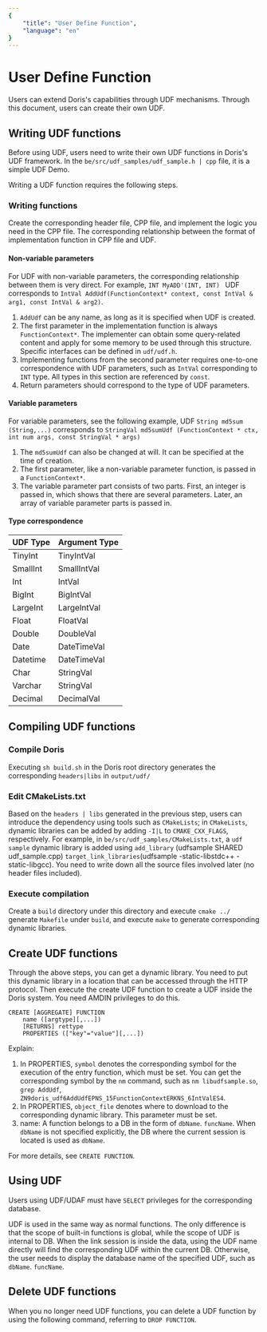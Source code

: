 ```yaml
---
{
    "title": "User Define Function",
    "language": "en"
}
---
```


<!-- 
Licensed to the Apache Software Foundation (ASF) under one
or more contributor license agreements.  See the NOTICE file
distributed with this work for additional information
regarding copyright ownership.  The ASF licenses this file
to you under the Apache License, Version 2.0 (the
"License"); you may not use this file except in compliance
with the License.  You may obtain a copy of the License at

  http://www.apache.org/licenses/LICENSE-2.0

Unless required by applicable law or agreed to in writing,
software distributed under the License is distributed on an
"AS IS" BASIS, WITHOUT WARRANTIES OR CONDITIONS OF ANY
KIND, either express or implied.  See the License for the
specific language governing permissions and limitations
under the License.
-->

# User Define Function

Users can extend Doris's capabilities through UDF mechanisms. Through this document, users can create their own UDF.

## Writing UDF functions

Before using UDF, users need to write their own UDF functions in Doris's UDF framework. In the `be/src/udf_samples/udf_sample.h | cpp` file, it is a simple UDF Demo.

Writing a UDF function requires the following steps.

### Writing functions

Create the corresponding header file, CPP file, and implement the logic you need in the CPP file. The corresponding relationship between the format of implementation function in CPP file and UDF.

#### Non-variable parameters

For UDF with non-variable parameters, the corresponding relationship between them is very direct.
For example, `INT MyADD'(INT, INT) ` UDF corresponds to `IntVal AddUdf(FunctionContext* context, const IntVal & arg1, const IntVal & arg2)`.

1. `AddUdf` can be any name, as long as it is specified when UDF is created.
2. The first parameter in the implementation function is always `FunctionContext*`. The implementer can obtain some query-related content and apply for some memory to be used through this structure. Specific interfaces can be defined in `udf/udf.h`.
3. Implementing functions from the second parameter requires one-to-one correspondence with UDF parameters, such as `IntVal` corresponding to `INT` type. All types in this section are referenced by `const`.
4. Return parameters should correspond to the type of UDF parameters.

#### Variable parameters

For variable parameters, see the following example, UDF `String md5sum (String,...)` corresponds to
`StringVal md5sumUdf (FunctionContext * ctx, int num args, const StringVal * args)`

1. The `md5sumUdf` can also be changed at will. It can be specified at the time of creation.
2. The first parameter, like a non-variable parameter function, is passed in a `FunctionContext*`.
3. The variable parameter part consists of two parts. First, an integer is passed in, which shows that there are several parameters. Later, an array of variable parameter parts is passed in.

#### Type correspondence

|UDF Type|Argument Type|
|----|---------|
|TinyInt|TinyIntVal|
|SmallInt|SmallIntVal|
|Int|IntVal|
|BigInt|BigIntVal|
|LargeInt|LargeIntVal|
|Float|FloatVal|
|Double|DoubleVal|
|Date|DateTimeVal|
|Datetime|DateTimeVal|
|Char|StringVal|
|Varchar|StringVal|
|Decimal|DecimalVal|

## Compiling UDF functions

### Compile Doris

Executing `sh build.sh` in the Doris root directory generates the corresponding `headers|libs` in `output/udf/`

### Edit CMakeLists.txt

Based on the `headers | libs` generated in the previous step, users can introduce the dependency using tools such as `CMakeLists`; in `CMakeLists`, dynamic libraries can be added by adding `-I|L` to `CMAKE_CXX_FLAGS`, respectively. For example, in `be/src/udf_samples/CMakeLists.txt`, a `udf sample` dynamic library is added using `add_library` (udfsample SHARED udf_sample.cpp) `target_link_libraries`(udfsample -static-libstdc++ -static-libgcc). You need to write down all the source files involved later (no header files included).

### Execute compilation

Create a `build` directory under this directory and execute `cmake ../` generate `Makefile` under `build`, and execute `make` to generate corresponding dynamic libraries.

## Create UDF functions

Through the above steps, you can get a dynamic library. You need to put this dynamic library in a location that can be accessed through the HTTP protocol. Then execute the create UDF function to create a UDF inside the Doris system. You need AMDIN privileges to do this.

```
CREATE [AGGREGATE] FUNCTION 
	name ([argtype][,...])
	[RETURNS] rettype
	PROPERTIES (["key"="value"][,...])
```
Explain:

1. In PROPERTIES, `symbol` denotes the corresponding symbol for the execution of the entry function, which must be set. You can get the corresponding symbol by the `nm` command, such as `nm libudfsample.so`, `grep AddUdf`, `ZN9doris_udf6AddUdfEPNS_15FunctionContextERKNS_6IntValES4`.
2. In PROPERTIES, `object_file` denotes where to download to the corresponding dynamic library. This parameter must be set.
3. name: A function belongs to a DB in the form of `dbName`. `funcName`. When `dbName` is not specified explicitly, the DB where the current session is located is used as `dbName`.

For more details, see `CREATE FUNCTION`.

## Using UDF

Users using UDF/UDAF must have `SELECT` privileges for the corresponding database.

UDF is used in the same way as normal functions. The only difference is that the scope of built-in functions is global, while the scope of UDF is internal to DB. When the link session is inside the data, using the UDF name directly will find the corresponding UDF within the current DB. Otherwise, the user needs to display the database name of the specified UDF, such as `dbName`. `funcName`.


## Delete UDF functions

When you no longer need UDF functions, you can delete a UDF function by using the following command, referring to `DROP FUNCTION`.
